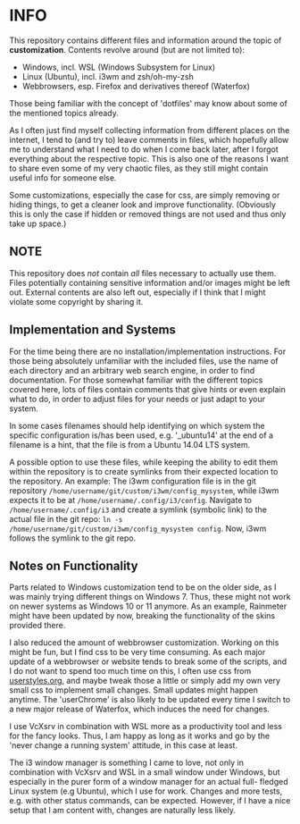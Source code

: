 INFO
====

This repository contains different files and information around the
topic of **customization**.
Contents revolve around (but are not limited to):
  * Windows, incl. WSL (Windows Subsystem for Linux)
  * Linux (Ubuntu), incl. i3wm and zsh/oh-my-zsh
  * Webbrowsers, esp. Firefox and derivatives thereof (Waterfox)

Those being familiar with the concept of 'dotfiles' may know about
some of the mentioned topics already.

As I often just find myself collecting information from different
places on the internet, I tend to (and try to) leave comments in
files, which hopefully allow me to understand what I need to do when
I come back  later, after I forgot everything about the respective
topic. This is also one of the reasons I want to share even some of
my very chaotic files, as they still might contain useful info for
someone else.

Some customizations, especially the case for css, are simply removing
or hiding things, to get a cleaner look and improve functionality.
(Obviously this is only the case if hidden or removed things are not
used and thus only take up space.)


## NOTE
This repository does *not* contain *all* files necessary to actually
use them. Files potentially containing sensitive information and/or
images might be left out. External contents are also left out,
especially if I think that I might violate some copyright by sharing
it.


Implementation and Systems
--------------------------

For the time being there are no installation/implementation
instructions. For those being absolutely unfamiliar with the included
files, use the name of each directory and an arbitrary web search
engine, in order to find documentation.
For those somewhat familiar with the different topics covered here,
lots of files contain comments that give hints or even explain what
to do, in order to adjust files for your needs or just adapt to your
system.

In some cases filenames should help identifying on which system the
specific configuration is/has been used, e.g. '_ubuntu14' at the end
of a filename is a hint, that the file is from a Ubuntu 14.04 LTS
system.

A possible option to use these files, while keeping the ability to
edit them within the repository is to create symlinks from their
expected location to the repository.
An example:
The i3wm configuration file is in the git repository
`/home/username/git/custom/i3wm/config_mysystem`, while i3wm expects
it to be at `/home/username/.config/i3/config`.
Navigate to `/home/username/.config/i3` and create a symlink
(symbolic link) to the actual file in the git repo:
`ln -s /home/username/git/custom/i3wm/config_mysystem config`.
Now, i3wm follows the symlink to the git repo.


Notes on Functionality
---------------------- 

Parts related to Windows customization tend to be on the older side,
as I was mainly trying different things on Windows 7. Thus, these
might not work on newer systems as Windows 10 or 11 anymore.
As an example, Rainmeter might have been updated by now, breaking the
functionality of the skins provided there.

I also reduced the amount of webbrowser customization. Working on
this might be fun, but I find css to be very time consuming. As  each
major update of a webbrowser or website tends to break some of the
scripts, and I do not want to spend too much time on this, I often
use css from [userstyles.org](https://userstyles.org/), and maybe
tweak those a little or simply add my own very small css to implement
small changes. Small updates might happen anytime.
The 'userChrome' is also likely to be updated every time I switch to
a new major release of Waterfox, which induces the need for changes.

I use VcXsrv in combination with WSL more as a productivity tool and
less for the fancy looks. Thus, I am happy as long as it works and go
by the 'never change a running system' attitude, in this case at
least.

The i3 window manager is something I came to love, not only in
combination with VcXsrv and WSL in a small window under Windows, but
especially in the purer form of a window manager for an actual full-
fledged Linux system (e.g Ubuntu), which I use for work.
Changes and more tests, e.g. with other status commands, can be
expected. However, if I have a nice setup that I am content with,
changes are naturally less likely.
